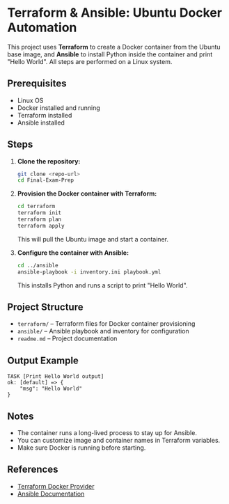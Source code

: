 # Terraform & Ansible: Ubuntu Docker Automation

This project uses **Terraform** to create a Docker container from the Ubuntu base image, and **Ansible** to install Python inside the container and print "Hello World". All steps are performed on a Linux system.

## Prerequisites

- Linux OS
- Docker installed and running
- Terraform installed
- Ansible installed

## Steps

1. **Clone the repository:**
   ```sh
   git clone <repo-url>
   cd Final-Exam-Prep
   ```

2. **Provision the Docker container with Terraform:**
   ```sh
   cd terraform
   terraform init
   terraform plan
   terraform apply
   ```
   This will pull the Ubuntu image and start a container.

3. **Configure the container with Ansible:**
   ```sh
   cd ../ansible
   ansible-playbook -i inventory.ini playbook.yml
   ```
   This installs Python and runs a script to print "Hello World".

## Project Structure

- `terraform/` – Terraform files for Docker container provisioning
- `ansible/` – Ansible playbook and inventory for configuration
- `readme.md` – Project documentation

## Output Example

```
TASK [Print Hello World output]
ok: [default] => {
    "msg": "Hello World"
}
```

## Notes

- The container runs a long-lived process to stay up for Ansible.
- You can customize image and container names in Terraform variables.
- Make sure Docker is running before starting.

## References

- [Terraform Docker Provider](https://registry.terraform.io/providers/kreuzwerker/docker/latest/docs)
- [Ansible Documentation](https://docs.ansible.com/)